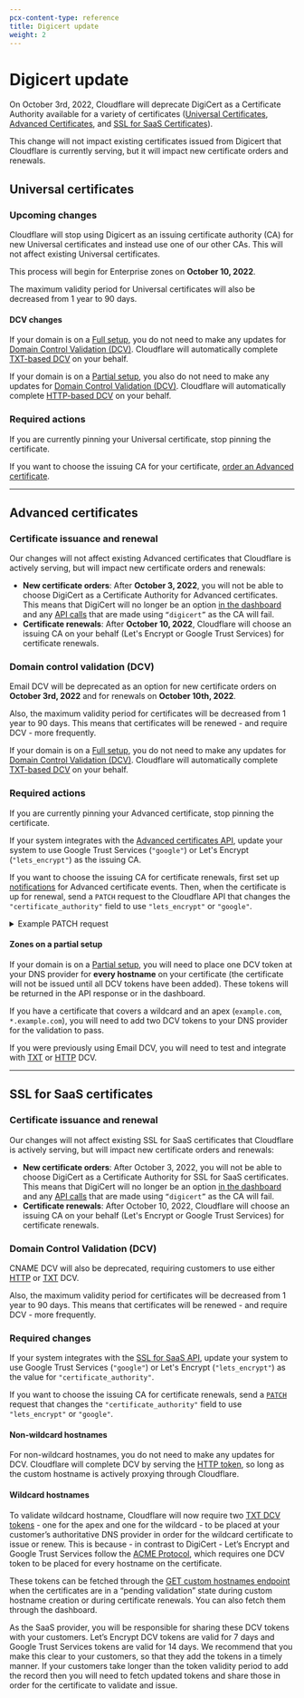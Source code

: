 ```yaml
---
pcx-content-type: reference
title: Digicert update
weight: 2
---
```


# Digicert update

On October 3rd, 2022, Cloudflare will deprecate DigiCert as a Certificate Authority available for a variety of certificates ([Universal Certificates](/ssl/edge-certificates/universal-ssl/), [Advanced Certificates](/ssl/edge-certificates/advanced-certificate-manager/), and [SSL for SaaS Certificates](/ssl/ssl-for-saas/common-tasks/issuing-certificates/)).

This change will not impact existing certificates issued from Digicert that Cloudflare is currently serving, but it will impact new certificate orders and renewals.

## Universal certificates

### Upcoming changes

Cloudflare will stop using Digicert as an issuing certificate authority (CA) for new Universal certificates and instead use one of our other CAs. This will not affect existing Universal certificates.

This process will begin for Enterprise zones on **October 10, 2022**.

The maximum validity period for Universal certificates will also be decreased from 1 year to 90 days.

#### DCV changes

If your domain is on a [Full setup](/dns/zone-setups/full-setup/), you do not need to make any updates for [Domain Control Validation (DCV)](/ssl/edge-certificates/changing-dcv-method/). Cloudflare will automatically complete [TXT-based DCV](/ssl/edge-certificates/changing-dcv-method/methods/txt/) on your behalf.

If your domain is on a [Partial setup](/dns/zone-setups/partial-setup/), you also do not need to make any updates for [Domain Control Validation (DCV)](/ssl/edge-certificates/changing-dcv-method/). Cloudflare will automatically complete [HTTP-based DCV](/ssl/edge-certificates/changing-dcv-method/methods/http/) on your behalf.

### Required actions

If you are currently pinning your Universal certificate, stop pinning the certificate.

If you want to choose the issuing CA for your certificate, [order an Advanced certificate](/ssl/edge-certificates/advanced-certificate-manager/).

---

## Advanced certificates

### Certificate issuance and renewal

Our changes will not affect existing Advanced certificates that Cloudflare is actively serving, but will impact new certificate orders and renewals:

- **New certificate orders**: After **October 3, 2022**, you will not be able to choose DigiCert as a Certificate Authority for Advanced certificates. This means that DigiCert will no longer be an option [in the dashboard](/ssl/edge-certificates/advanced-certificate-manager/manage-certificates/#using-the-dashboard) and any [API calls](https://api.cloudflare.com/#certificate-packs-order-advanced-certificate-manager-certificate-pack) that are made using `“digicert”` as the CA will fail.
- **Certificate renewals**: After **October 10, 2022**, Cloudflare will choose an issuing CA on your behalf (Let's Encrypt or Google Trust Services) for certificate renewals.

### Domain control validation (DCV)

Email DCV will be deprecated as an option for new certificate orders on **October 3rd, 2022** and for renewals on **October 10th, 2022**.

Also, the maximum validity period for certificates will be decreased from 1 year to 90 days. This means that certificates will be renewed - and require DCV - more frequently.

If your domain is on a [Full setup](/dns/zone-setups/full-setup/), you do not need to make any updates for [Domain Control Validation (DCV)](/ssl/edge-certificates/changing-dcv-method/). Cloudflare will automatically complete [TXT-based DCV](/ssl/edge-certificates/changing-dcv-method/methods/txt/) on your behalf.

### Required actions

If you are currently pinning your Advanced certificate, stop pinning the certificate.

If your system integrates with the [Advanced certificates API](https://api.cloudflare.com/#certificate-packs-order-advanced-certificate-manager-certificate-pack), update your system to use Google Trust Services (`"google"`) or Let's Encrypt (`"lets_encrypt"`) as the issuing CA.

If you want to choose the issuing CA for certificate renewals, first set up [notifications](/fundamentals/notifications/notification-available/#ssltls) for Advanced certificate events. Then, when the certificate is up for renewal, send a `PATCH` request to the Cloudflare API that changes the `"certificate_authority"` field to use `"lets_encrypt"` or `"google"`.

<details>
<summary>Example PATCH request</summary>
<div>

{{<render file="_acm-patch-example.md">}}

</div>
</details>



#### Zones on a partial setup

If your domain is on a [Partial setup](/dns/zone-setups/partial-setup/), you will need to place one DCV token at your DNS provider for **every hostname** on your certificate (the certificate will not be issued until all DCV tokens have been added). These tokens will be returned in the API response or in the dashboard.

If you have a certificate that covers a wildcard and an apex (`example.com`, `*.example.com`), you will need to add two DCV tokens to your DNS provider for the validation to pass.

If you were previously using Email DCV, you will need to test and integrate with [TXT](/ssl/edge-certificates/changing-dcv-method/methods/txt/) or [HTTP](/ssl/edge-certificates/changing-dcv-method/methods/http/) DCV.

---

## SSL for SaaS certificates

### Certificate issuance and renewal

Our changes will not affect existing SSL for SaaS certificates that Cloudflare is actively serving, but will impact new certificate orders and renewals:

- **New certificate orders**: After October 3, 2022, you will not be able to choose DigiCert as a Certificate Authority for SSL for SaaS certificates. This means that DigiCert will no longer be an option [in the dashboard](/ssl/ssl-for-saas/common-tasks/issuing-certificates/#via-the-dashboard) and any [API calls](/ssl/ssl-for-saas/common-tasks/issuing-certificates/#via-the-api) that are made using `“digicert”` as the CA will fail.
- **Certificate renewals**: After October 10, 2022, Cloudflare will choose an issuing CA on your behalf (Let's Encrypt or Google Trust Services) for certificate renewals.

### Domain Control Validation (DCV)

CNAME DCV will also be deprecated, requiring customers to use either [HTTP](/ssl/ssl-for-saas/common-tasks/hostname-verification/#http) or [TXT](/ssl/ssl-for-saas/common-tasks/hostname-verification/#txt) DCV.

Also, the maximum validity period for certificates will be decreased from 1 year to 90 days. This means that certificates will be renewed - and require DCV - more frequently.

### Required changes

If your system integrates with the [SSL for SaaS API](https://api.cloudflare.com/#custom-hostname-for-a-zone-properties), update your system to use Google Trust Services (`"google"`) or Let's Encrypt (`"lets_encrypt"`) as the value for `"certificate_authority"`.

If you want to choose the issuing CA for certificate renewals, send a [`PATCH`](https://api.cloudflare.com/#custom-hostname-for-a-zone-edit-custom-hostname) request that changes the `"certificate_authority"` field to use `"lets_encrypt"` or `"google"`.

#### Non-wildcard hostnames

For non-wildcard hostnames, you do not need to make any updates for DCV. Cloudflare will complete DCV by serving the [HTTP token](/ssl/ssl-for-saas/common-tasks/certificate-validation-methods/#http-automatic), so long as the custom hostname is actively proxying through Cloudflare.

#### Wildcard hostnames

To validate wildcard hostname, Cloudflare will now require two [TXT DCV tokens](/ssl/ssl-for-saas/common-tasks/hostname-verification/#txt) - one for the apex and one for the wildcard - to be placed at your customer’s authoritative DNS provider in order for the wildcard certificate to issue or renew. This is because - in contrast to DigiCert - Let’s Encrypt and Google Trust Services follow the [ACME Protocol](https://datatracker.ietf.org/doc/html/rfc8555), which requires one DCV token to be placed for every hostname on the certificate.

These tokens can be fetched through the [GET custom hostnames endpoint](https://api.cloudflare.com/#custom-hostname-for-a-zone-list-custom-hostnames) when the certificates are in a “pending validation” state during custom hostname creation or during certificate renewals. You can also fetch them through the dashboard.

As the SaaS provider, you will be responsible for sharing these DCV tokens with your customers. Let’s Encrypt DCV tokens are valid for 7 days and Google Trust Services tokens are valid for 14 days. We recommend that you make this clear to your customers, so that they add the tokens in a timely manner. If your customers take longer than the token validity period to add the record then you will need to fetch updated tokens and share those in order for the certificate to validate and issue.